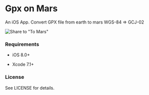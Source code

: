 # Gpx on Mars
An iOS App.
Convert GPX file from earth to mars
WGS-84 => GCJ-02

![Share to "To Mars"](https://dn-hran.qbox.me/hran/2016/06/15/146596229493595_2016-06-15%2011_41_31.gif)
### Requirements

* iOS 8.0+

* Xcode 7.1+

### License

See LICENSE for details.
